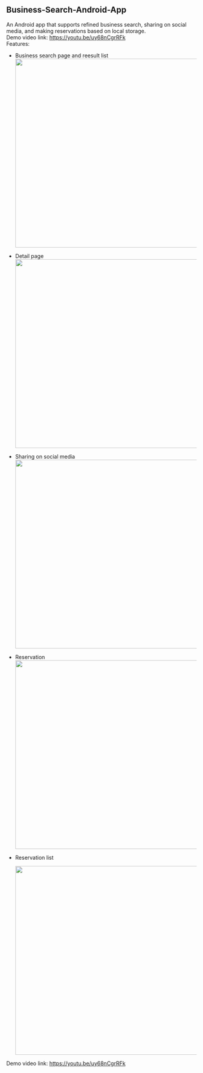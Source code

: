## Business-Search-Android-App
An Android app that supports refined business search, sharing on social media, and making reservations based on local storage.  
Demo video link: https://youtu.be/uy68nCgrRFk  
Features:
  - Business search page and reesult list  
    <img src="https://github.com/qyuan2000/Business-Search-Android-App/assets/65322077/862bcd72-b82e-4a1d-baab-560a49fd4a1f" width="500px" />
  - Detail page  
    <img src="https://github.com/qyuan2000/Business-Search-Android-App/assets/65322077/0b7da5b6-541d-44ef-a246-2ee338bd33e9" width="500px" />
  - Sharing on social media  
    <img src="https://github.com/qyuan2000/Business-Search-Android-App/assets/65322077/9269d0ca-2b07-422f-adca-4a253a021d47" width="500px" />
  - Reservation  
    <img src="https://github.com/qyuan2000/Business-Search-Android-App/assets/65322077/38c58f9a-5802-4bdb-a310-e5cf9915c8ef" width="500px" />
  - Reservation list
    
    <img src="https://github.com/qyuan2000/Business-Search-Android-App/assets/65322077/8f26a966-b6d6-4273-a799-ffcb43233ad5" width="500px" />


Demo video link: https://youtu.be/uy68nCgrRFk
